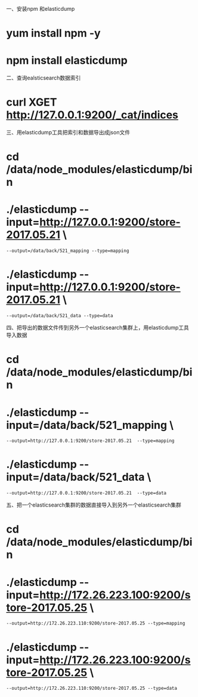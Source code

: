 一、安装npm 和elasticdump
  # yum install npm -y
  # npm install elasticdump

二、查询ealsticsearch数据索引
  # curl XGET http://127.0.0.1:9200/_cat/indices

三、用elasticdump工具把索引和数据导出成json文件
  # cd /data/node_modules/elasticdump/bin
  # ./elasticdump --input=http://127.0.0.1:9200/store-2017.05.21 \
    --output=/data/back/521_mapping --type=mapping
  # ./elasticdump --input=http://127.0.0.1:9200/store-2017.05.21 \
    --output=/data/back/521_data --type=data

四、把导出的数据文件传到另外一个elasticsearch集群上，用elasticdump工具导入数据
  # cd /data/node_modules/elasticdump/bin
  # ./elasticdump --input=/data/back/521_mapping \
    --output=http://127.0.0.1:9200/store-2017.05.21  --type=mapping
  # ./elasticdump --input=/data/back/521_data \
    --output=http://127.0.0.1:9200/store-2017.05.21  --type=data

五、把一个elasticsearch集群的数据直接导入到另外一个elasticsearch集群
  # cd /data/node_modules/elasticdump/bin
  # ./elasticdump --input=http://172.26.223.100:9200/store-2017.05.25 \
    --output=http://172.26.223.110:9200/store-2017.05.25 --type=mapping
  # ./elasticdump --input=http://172.26.223.100:9200/store-2017.05.25 \
    --output=http://172.26.223.110:9200/store-2017.05.25 --type=data
